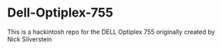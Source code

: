 # Dell-Optiplex-755
This is a hackintosh repo for the DELL Optiplex 755 originally created by Nick Silverstein
